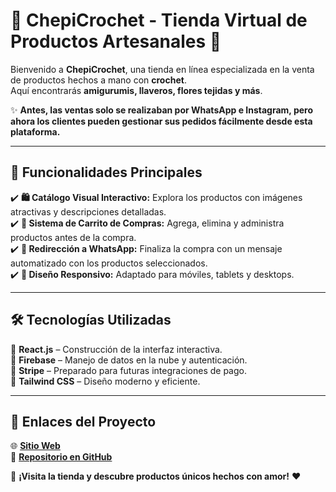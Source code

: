 # 🎀 ChepiCrochet - Tienda Virtual de Productos Artesanales 🧶  

Bienvenido a **ChepiCrochet**, una tienda en línea especializada en la venta de productos hechos a mano con **crochet**.  
Aquí encontrarás **amigurumis, llaveros, flores tejidas y más**.  

✨ **Antes, las ventas solo se realizaban por WhatsApp e Instagram, pero ahora los clientes pueden gestionar sus pedidos fácilmente desde esta plataforma.**  

---

## 🚀 Funcionalidades Principales  

✔️ **🛍️ Catálogo Visual Interactivo:** Explora los productos con imágenes atractivas y descripciones detalladas.  
✔️ **🛒 Sistema de Carrito de Compras:** Agrega, elimina y administra productos antes de la compra.  
✔️ **📲 Redirección a WhatsApp:** Finaliza la compra con un mensaje automatizado con los productos seleccionados.  
✔️ **📱 Diseño Responsivo:** Adaptado para móviles, tablets y desktops.  

---

## 🛠️ Tecnologías Utilizadas  

🔹 **React.js** – Construcción de la interfaz interactiva.  
🔹 **Firebase** – Manejo de datos en la nube y autenticación.  
🔹 **Stripe** – Preparado para futuras integraciones de pago.  
🔹 **Tailwind CSS** – Diseño moderno y eficiente.  

---

## 🔗 Enlaces del Proyecto  

🌐 **[Sitio Web](https://amigurimi-pages.vercel.app/)**  
📂 **[Repositorio en GitHub](https://github.com/yourusername/amigurumi)**  

📌 **¡Visita la tienda y descubre productos únicos hechos con amor!** ❤️  
